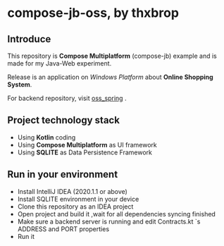 # compose-jb-oss, by thxbrop

## Introduce

This repository is **Compose Multiplatform** (compose-jb) example and is made for  my Java-Web experiment.

Release is an application on *Windows Platform* about **Online Shopping System**.

For backend repository, visit [oss_spring]([thxbrop/oss_spring](https://github.com/thxbrop/oss_spring)) .

## Project technology stack

- Using **Kotlin** coding
- Using **Compose Multiplatform** as UI framework
- Using **SQLITE** as Data Persistence Framework

## Run in your environment

- Install IntelliJ IDEA (2020.1.1 or above)
- Install SQLITE environment in your device
- Clone this repository as an IDEA project
- Open project and build it ,wait for all dependencies syncing finished
- Make sure a backend server is running and edit Contracts.kt `s ADDRESS and PORT properties
- Run it
